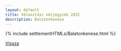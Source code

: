 ```yaml
---
layout: default
title: Választási névjegyzék 2022
description: Balatonkenese
---
```


{% include settlementHTMLs/Balatonkenese.html %}

[Vissza](./)